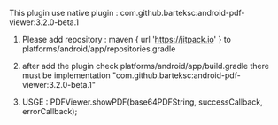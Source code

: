 This plugin use native plugin : com.github.barteksc:android-pdf-viewer:3.2.0-beta.1


1. Please add repository :
   maven { url 'https://jitpack.io' }
   to platforms/android/app/repositories.gradle

2. after add the plugin check platforms/android/app/build.gradle
   there must be implementation "com.github.barteksc:android-pdf-viewer:3.2.0-beta.1"

3. USGE :
   PDFViewer.showPDF(base64PDFString, successCallback, errorCallback);


